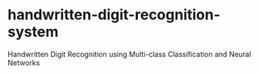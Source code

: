 # handwritten-digit-recognition-system
Handwritten Digit Recognition using Multi-class Classification and Neural Networks
